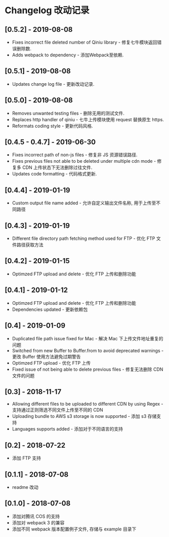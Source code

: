 # Changelog 改动记录

## [0.5.2] - 2019-08-08

- Fixes incorrect file deleted number of Qiniu library - 修复七牛模块返回错误删除数.
- Adds webpack to dependency - 添加Webpack至依赖.

## [0.5.1] - 2019-08-08

- Updates change log file - 更新改动记录.

## [0.5.0] - 2019-08-08
- Removes unwanted testing files - 删除无用的测试文件.
- Replaces http handler of qiniu - 七牛上传模块使用 request 替换原生 https.
- Reformats coding style - 更新代码风格.

## [0.4.5 - 0.4.7] - 2019-06-30

- Fixes incorrect path of non-js files - 修复非 JS 资源错误路径.
- Fixes previous files not able to be deleted under multiple cdn mode - 修复多 CDN 上传状态下无法删除过往文件.
- Updates code formatting - 代码格式更新.

## [0.4.4] - 2019-01-19

- Custom output file name added - 允许自定义输出文件名称, 用于上传至不同路径

## [0.4.3] - 2019-01-19

- Different file directory path fetching method used for FTP - 优化 FTP 文件路径获取方法

## [0.4.2] - 2019-01-15

- Optimzed FTP upload and delete - 优化 FTP 上传和删除功能

## [0.4.1] - 2019-01-12

- Optimzed FTP upload and delete - 优化 FTP 上传和删除功能
- Dependencies updated - 更新依赖包

## [0.4] - 2019-01-09

- Duplicated file path issue fixed for Mac - 解决 Mac 下上传文件地址重复的问题
- Switched from new Buffer to Buffer.from to avoid deprecated warnings - 更改 Buffer 使用方法避免过期警告
- Optimzed FTP upload - 优化 FTP 上传
- Fixed issue of not being able to delete previous files - 修复无法删除 CDN 文件的问题

## [0.3] - 2018-11-17

- Allowing different files to be uploaded to different CDN by using Regex - 支持通过正则筛选不同文件上传至不同的 CDN
- Uploading bundle to AWS s3 storage is now supported - 添加 s3 存储支持
- Languages supports added - 添加对于不同语言的支持

## [0.2] - 2018-07-22

- 添加 FTP 支持

## [0.1.1] - 2018-07-08

- readme 改动

## [0.1.0] - 2018-07-08

- 添加对腾讯 COS 的支持
- 添加对 webpack 3 的兼容
- 添加不同 webpack 版本配置例子文件, 存储与 example 目录下
